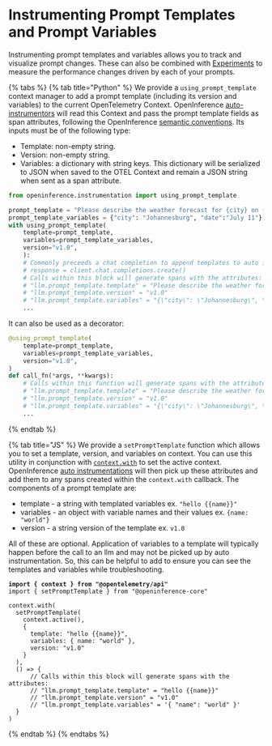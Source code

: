 # Instrumenting Prompt Templates and Prompt Variables

Instrumenting prompt templates and variables allows you to track and visualize prompt changes. These can also be combined with [Experiments](../../../datasets-and-experiments/how-to-experiments/run-experiments.md) to measure the performance changes driven by each of your prompts.

{% tabs %}
{% tab title="Python" %}
We provide a `using_prompt_template` context manager to add a prompt template (including its version and variables) to the current OpenTelemetry Context. OpenInference [auto-instrumentors](https://github.com/Arize-ai/openinference/tree/main/python/instrumentation) will read this Context and pass the prompt template fields as span attributes, following the OpenInference [semantic conventions](https://github.com/Arize-ai/openinference/tree/main/python/openinference-semantic-conventions). Its inputs must be of the following type:

* Template: non-empty string.
* Version: non-empty string.
* Variables: a dictionary with string keys. This dictionary will be serialized to JSON when saved to the OTEL Context and remain a JSON string when sent as a span attribute.

```python
from openinference.instrumentation import using_prompt_template

prompt_template = "Please describe the weather forecast for {city} on {date}"
prompt_template_variables = {"city": "Johannesburg", "date":"July 11"}
with using_prompt_template(
    template=prompt_template,
    variables=prompt_template_variables,
    version="v1.0",
    ):
    # Commonly preceeds a chat completion to append templates to auto instrumentation
    # response = client.chat.completions.create()
    # Calls within this block will generate spans with the attributes:
    # "llm.prompt_template.template" = "Please describe the weather forecast for {city} on {date}"
    # "llm.prompt_template.version" = "v1.0"
    # "llm.prompt_template.variables" = "{\"city\": \"Johannesburg\", \"date\": \"July 11\"}" # JSON serialized
    ...
```

It can also be used as a decorator:

```python
@using_prompt_template(
    template=prompt_template,
    variables=prompt_template_variables,
    version="v1.0",
)
def call_fn(*args, **kwargs):
    # Calls within this function will generate spans with the attributes:
    # "llm.prompt_template.template" = "Please describe the weather forecast for {city} on {date}"
    # "llm.prompt_template.version" = "v1.0"
    # "llm.prompt_template.variables" = "{\"city\": \"Johannesburg\", \"date\": \"July 11\"}" # JSON serialized
    ...
```
{% endtab %}

{% tab title="JS" %}
We provide a `setPromptTemplate` function which allows you to set a template, version, and variables on context. You can use this utility in conjunction with [`context.with`](https://opentelemetry.io/docs/languages/js/context/#set-active-context) to set the active context. OpenInference [auto instrumentations](../../integrations-tracing/#javascript) will then pick up these attributes and add them to any spans created within the `context.with` callback. The components of a prompt template are:

* template - a string with templated variables ex. `"hello {{name}}"`
* variables - an object with variable names and their values ex. `{name: "world"}`
* version - a string version of the template ex. `v1.0`

All of these are optional. Application of variables to a template will typically happen before the call to an llm and may not be picked up by auto instrumentation. So, this can be helpful to add to ensure you can see the templates and variables while troubleshooting.

<pre class="language-typescript"><code class="lang-typescript"><strong>import { context } from "@opentelemetry/api"
</strong>import { setPromptTemplate } from "@openinference-core"

context.with(
  setPromptTemplate(
    context.active(),
    { 
      template: "hello {{name}}",
      variables: { name: "world" },
      version: "v1.0"
    }
  ),
  () => {
      // Calls within this block will generate spans with the attributes:
      // "llm.prompt_template.template" = "hello {{name}}"
      // "llm.prompt_template.version" = "v1.0"
      // "llm.prompt_template.variables" = '{ "name": "world" }'
  }
)
</code></pre>
{% endtab %}
{% endtabs %}
